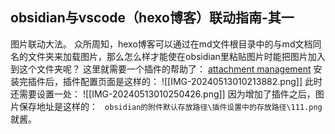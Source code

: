 ## obsidian与vscode（hexo博客）联动指南-其一
图片联动大法。
众所周知，hexo博客可以通过在md文件根目录中的与md文档同名的文件夹来加载图片，那么怎么样才能使在obsidian里粘贴图片时能把图片加入到这个文件夹呢？
这里就需要一个插件的帮助了： [attachment management](obsidian://show-plugin?id=attachment-management) 
安装完插件后，插件配置页面是这样的：
![[IMG-20240513010213882.png]]
此时还需要设置一处：
![[IMG-20240513010250426.png]]
因为增加了插件之后，图片保存地址是这样的： ```
obsidian的附件默认存放路径\插件设置中的存放路径\111.png```
就酱。